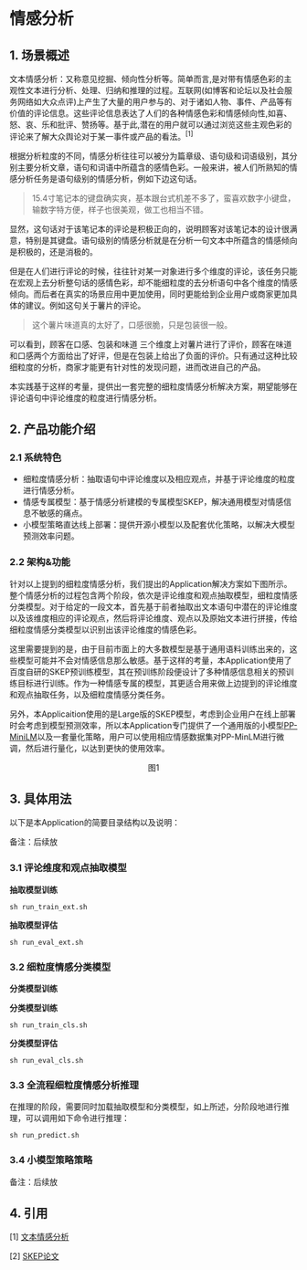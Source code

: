 # 情感分析

## 1. 场景概述

文本情感分析：又称意见挖掘、倾向性分析等。简单而言,是对带有情感色彩的主观性文本进行分析、处理、归纳和推理的过程。互联网(如博客和论坛以及社会服务网络如大众点评)上产生了大量的用户参与的、对于诸如人物、事件、产品等有价值的评论信息。这些评论信息表达了人们的各种情感色彩和情感倾向性,如喜、怒、哀、乐和批评、赞扬等。基于此,潜在的用户就可以通过浏览这些主观色彩的评论来了解大众舆论对于某一事件或产品的看法。$^{[1]}$

根据分析粒度的不同，情感分析往往可以被分为篇章级、语句级和词语级别，其分别主要分析文章，语句和词语中所蕴含的感情色彩。一般来讲，被人们所熟知的情感分析任务是语句级别的情感分析，例如下边这句话。

> 15.4寸笔记本的键盘确实爽，基本跟台式机差不多了，蛮喜欢数字小键盘，输数字特方便，样子也很美观，做工也相当不错。

显然，这句话对于该笔记本的评论是积极正向的，说明顾客对该笔记本的设计很满意，特别是其键盘。语句级别的情感分析就是在分析一句文本中所蕴含的情感倾向是积极的，还是消极的。

但是在人们进行评论的时候，往往针对某一对象进行多个维度的评论，该任务只能在宏观上去分析整句话的感情色彩，却不能细粒度的去分析语句中各个维度的情感倾向。而后者在真实的场景应用中更加使用，同时更能给到企业用户或商家更加具体的建议。例如这句关于薯片的评论。

> 这个薯片味道真的太好了，口感很脆，只是包装很一般。

可以看到，顾客在口感、包装和味道 三个维度上对薯片进行了评价，顾客在味道和口感两个方面给出了好评，但是在包装上给出了负面的评价。只有通过这种比较细粒度的分析，商家才能更有针对性的发现问题，进而改进自己的产品。

本实践基于这样的考量，提供出一套完整的细粒度情感分析解决方案，期望能够在评论语句中评论维度的粒度进行情感分析。

## 2. 产品功能介绍

### 2.1 系统特色

- 细粒度情感分析：抽取语句中评论维度以及相应观点，并基于评论维度的粒度进行情感分析。
- 情感专属模型：基于情感分析建模的专属模型SKEP，解决通用模型对情感信息不敏感的痛点。
- 小模型策略直达线上部署：提供开源小模型以及配套优化策略，以解决大模型预测效率问题。

### 2.2 架构&功能

针对以上提到的细粒度情感分析，我们提出的Application解决方案如下图所示。整个情感分析的过程包含两个阶段，依次是评论维度和观点抽取模型，细粒度情感分类模型。对于给定的一段文本，首先基于前者抽取出文本语句中潜在的评论维度以及该维度相应的评论观点，然后将评论维度、观点以及原始文本进行拼接，传给细粒度情感分类模型以识别出该评论维度的情感色彩。

这里需要提到的是，由于目前市面上的大多数模型是基于通用语料训练出来的，这些模型可能并不会对情感信息那么敏感。基于这样的考量，本Application使用了百度自研的SKEP预训练模型，其在预训练阶段便设计了多种情感信息相关的预训练目标进行训练。作为一种情感专属的模型，其更适合用来做上边提到的评论维度和观点抽取任务，以及细粒度情感分类任务。

另外，本Applicaition使用的是Large版的SKEP模型，考虑到企业用户在线上部署时会考虑到模型预测效率，所以本Application专门提供了一个通用版的小模型[PP-MiniLM](https://github.com/LiuChiachi/PaddleNLP/tree/add-ppminilm/examples/model_compression/PP-MiniLM)以及一套量化策略，用户可以使用相应情感数据集对PP-MinLM进行微调，然后进行量化，以达到更快的使用效率。





<center>图1 </center>



## 3. 具体用法

以下是本Application的简要目录结构以及说明：

备注：后续放

### 3.1 评论维度和观点抽取模型

**抽取模型训练**

```shell
sh run_train_ext.sh
```

**抽取模型评估**

```shell
sh run_eval_ext.sh
```

### 3.2 细粒度情感分类模型

**分类模型训练**

**分类模型训练**

```shell
sh run_train_cls.sh
```

**分类模型评估**

```shell
sh run_eval_cls.sh
```



### 3.3 全流程细粒度情感分析推理

在推理的阶段，需要同时加载抽取模型和分类模型，如上所述，分阶段地进行推理，可以调用如下命令进行推理：

```shell
sh run_predict.sh
```



### 3.4 小模型策略策略

备注：后续放

## 4. 引用

[1]  [文本情感分析](https://baike.baidu.com/item/%E6%96%87%E6%9C%AC%E6%83%85%E6%84%9F%E5%88%86%E6%9E%90/19431243?fr=aladdin)

[2] [SKEP论文](https://aclanthology.org/2020.acl-main.374.pdf)






